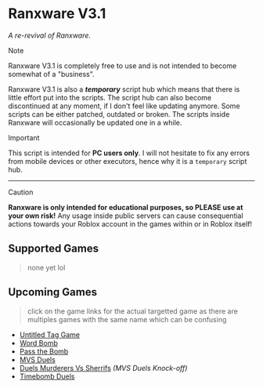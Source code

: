 # Ranxware V3.1
*A re-revival of Ranxware.*

> [!note]
> Ranxware V3.1 is completely free to use and is not intended to become somewhat of a "business".
> 
> Ranxware V3.1 is also a ***temporary*** script hub which means that there is little effort put into the scripts. The script hub can also become discontinued at any moment, if I don't feel like updating anymore. Some scripts can be either patched, outdated or broken. The scripts inside Ranxware will occasionally be updated one in a while.

> [!important]
> This script is intended for **PC users only**. I will not hesitate to fix any errors from mobile devices or other executors, hence why it is a `temporary` script hub.

<hr>

> [!caution]
> **Ranxware is only intended for educational purposes, so PLEASE use at your own risk!** Any usage inside public servers can cause consequential actions towards your Roblox account in the games within or in Roblox itself!

## Supported Games
> none yet lol

## Upcoming Games
> click on the game links for the actual targetted game as there are multiples games with the same name which can be confusing
* [Untitled Tag Game](https://www.roblox.com/games/14044547200/)
* [Word Bomb](https://www.roblox.com/games/2653064683/)
* [Pass the Bomb](https://www.roblox.com/games/2961583129/)
* [MVS Duels](https://www.roblox.com/games/12355337193/)
* [Duels Murderers Vs Sherrifs](https://www.roblox.com/games/135856908115931/) *(MVS Duels Knock-off)*
* [Timebomb Duels](https://www.roblox.com/games/11379739543/)
